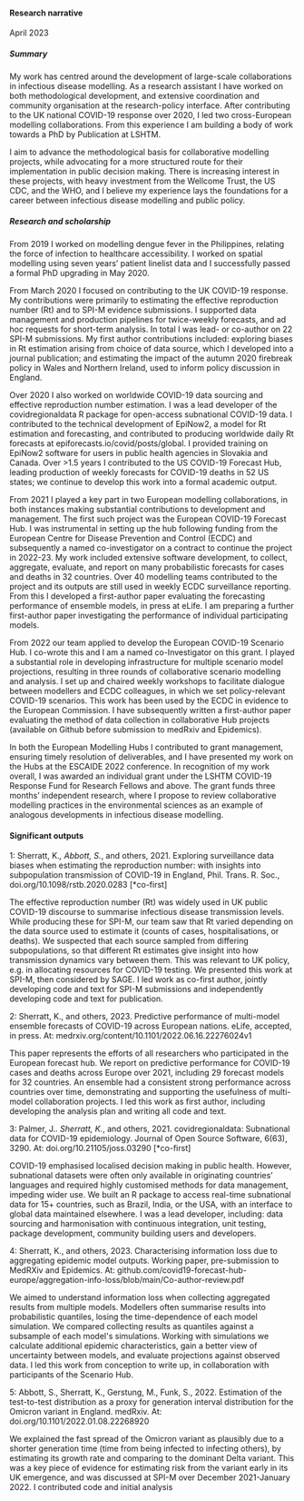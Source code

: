 #### Research narrative
April 2023

##### Summary
My work has centred around the development of large-scale collaborations in infectious disease modelling. As a research assistant I have worked on both methodological development, and extensive coordination and community organisation at the research-policy interface. After contributing to the UK national COVID-19 response over 2020, I led two cross-European modelling collaborations. From this experience I am building a body of work towards a PhD by Publication at LSHTM.

I aim to advance the methodological basis for collaborative modelling projects, while advocating for a more structured route for their implementation in public decision making. There is increasing interest in these projects, with heavy investment from the Wellcome Trust, the US CDC, and the WHO, and I believe my experience lays the foundations for a career between infectious disease modelling and public policy.

##### Research and scholarship

From 2019 I worked on modelling dengue fever in the Philippines, relating the force of infection to healthcare accessibility. I worked on spatial modelling using seven years’ patient linelist data and I successfully passed a formal PhD upgrading in May 2020.

From March 2020 I focused on contributing to the UK COVID-19 response. My contributions were primarily to estimating the effective reproduction number (Rt) and to SPI-M evidence submissions. I supported data management and production pipelines for twice-weekly forecasts, and ad hoc requests for short-term analysis. In total I was lead- or co-author on 22 SPI-M submissions. My first author contributions included: exploring biases in Rt estimation arising from choice of data source, which I developed into a journal publication; and estimating the impact of the autumn 2020 firebreak policy in Wales and Northern Ireland, used to inform policy discussion in England.

Over 2020 I also worked on worldwide COVID-19 data sourcing and effective reproduction number estimation. I was a lead developer of the covidregionaldata R package for open-access subnational COVID-19 data. I contributed to the technical development of EpiNow2, a model for Rt estimation and forecasting, and contributed to producing worldwide daily Rt forecasts at epiforecasts.io/covid/posts/global. I provided training on EpiNow2 software for users in public health agencies in Slovakia and Canada. Over >1.5 years I contributed to the US COVID-19 Forecast Hub, leading production of weekly forecasts for COVID-19 deaths in 52 US states; we continue to develop this work into a formal academic output.

From 2021 I played a key part in two European modelling collaborations, in both instances making substantial contributions to development and management. The first such project was the European COVID-19 Forecast Hub. I was instrumental in setting up the hub following funding from the European Centre for Disease Prevention and Control (ECDC) and subsequently a named co-investigator on a contract to continue the project in 2022-23. My work included extensive software development, to collect, aggregate, evaluate, and report on many probabilistic forecasts for cases and deaths in 32 countries. Over 40 modelling teams contributed to the project and its outputs are still used in weekly ECDC surveillance reporting. From this I developed a first-author paper evaluating the forecasting performance of ensemble models, in press at eLife. I am preparing a further first-author paper investigating the performance of individual participating models.

From 2022 our team applied to develop the European COVID-19 Scenario Hub. I co-wrote this and I am a named co-Investigator on this grant. I played a substantial role in developing infrastructure for multiple scenario model projections, resulting in three rounds of collaborative scenario modelling and analysis. I set up and chaired weekly workshops to facilitate dialogue between modellers and ECDC colleagues, in which we set policy-relevant COVID-19 scenarios. This work has been used by the ECDC in evidence to the European Commission. I have subsequently written a first-author paper evaluating the method of data collection in collaborative Hub projects (available on Github before submission to medRxiv and Epidemics).

In both the European Modelling Hubs I contributed to grant management, ensuring timely resolution of deliverables, and I have presented my work on the Hubs at the ESCAIDE 2022 conference. In recognition of my work overall, I was awarded an individual grant under the LSHTM COVID-19 Response Fund for Research Fellows and above. The grant funds three months’ independent research, where I propose to review collaborative modelling practices in the environmental sciences as an example of analogous developments in infectious disease modelling.

#### Significant outputs

1: Sherratt, K.*, Abbott, S.*, and others, 2021. Exploring surveillance data biases when estimating the reproduction number: with insights into subpopulation transmission of COVID-19 in England, Phil. Trans. R. Soc., doi.org/10.1098/rstb.2020.0283 [*co-first]

The effective reproduction number (Rt) was widely used in UK public COVID-19 discourse to summarise infectious disease transmission levels. While producing these for SPI-M, our team saw that Rt varied depending on the data source used to estimate it (counts of cases, hospitalisations, or deaths). We suspected that each source sampled from differing subpopulations, so that different Rt estimates give insight into how transmission dynamics vary between them. This was relevant to UK policy, e.g. in allocating resources for COVID-19 testing. We presented this work at SPI-M, then considered by SAGE. I led work as co-first author, jointly developing code and text for SPI-M submissions and independently developing code and text for publication.

2: Sherratt, K., and others, 2023. Predictive performance of multi-model ensemble forecasts of COVID-19 across European nations. eLife, accepted, in press. At: medrxiv.org/content/10.1101/2022.06.16.22276024v1

This paper represents the efforts of all researchers who participated in the European forecast hub. We report on predictive performance for COVID-19 cases and deaths across Europe over 2021, including 29 forecast models for 32 countries. An ensemble had a consistent strong performance across countries over time, demonstrating and supporting the usefulness of multi-model collaboration projects. I led this work as first author, including developing the analysis plan and writing all code and text. 

3: Palmer, J.*. Sherratt, K.*, and others, 2021. covidregionaldata: Subnational data for COVID-19 epidemiology. Journal of Open Source Software, 6(63), 3290. At: doi.org/10.21105/joss.03290 [*co-first]

COVID-19 emphasised localised decision making in public health. However, subnational datasets were often only available in originating countries’ languages and required highly customised methods for data management, impeding wider use. We built an R package to access real-time subnational data for 15+ countries, such as Brazil, India, or the USA, with an interface to global data maintained elsewhere. I was a lead developer, including: data sourcing and harmonisation with continuous integration, unit testing, package development, community building users and developers.

4: Sherratt, K., and others, 2023. Characterising information loss due to aggregating epidemic model outputs. Working paper, pre-submission to MedRXiv and Epidemics. At: github.com/covid19-forecast-hub-europe/aggregation-info-loss/blob/main/Co-author-review.pdf 

We aimed to understand information loss when collecting aggregated results from multiple models. Modellers often summarise results into probabilistic quantiles, losing the time-dependence of each model simulation. We compared collecting results as quantiles against a subsample of each model's simulations. Working with simulations we calculate additional epidemic characteristics, gain a better view of uncertainty between models, and evaluate projections against observed data. I led this work from conception to write up, in collaboration with participants of the Scenario Hub.

5: Abbott, S., Sherratt, K., Gerstung, M., Funk, S., 2022. Estimation of the test-to-test distribution as a proxy for generation interval distribution for the Omicron variant in England. medRxiv. At: doi.org/10.1101/2022.01.08.22268920 

We explained the fast spread of the Omicron variant as plausibly due to a shorter generation time (time from being infected to infecting others), by estimating its growth rate and comparing to the dominant Delta variant. This was a key piece of evidence for estimating risk from the variant early in its UK emergence, and was discussed at SPI-M over December 2021-January 2022. I contributed code and initial analysis
